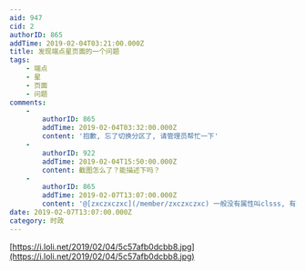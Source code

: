 ```yaml
---
aid: 947
cid: 2
authorID: 865
addTime: 2019-02-04T03:21:00.000Z
title: 发现端点星页面的一个问题
tags:
    - 端点
    - 星
    - 页面
    - 问题
comments:
    -
        authorID: 865
        addTime: 2019-02-04T03:32:00.000Z
        content: '抱歉, 忘了切换分区了, 请管理员帮忙一下'
    -
        authorID: 922
        addTime: 2019-02-04T15:50:00.000Z
        content: 截图怎么了？能描述下吗？
    -
        authorID: 865
        addTime: 2019-02-07T13:07:00.000Z
        content: '@[zxczxczxc](/member/zxczxczxc) 一般没有属性叫clsss, 有很大的概率是class打错了'
date: 2019-02-07T13:07:00.000Z
category: 时政
---
```


[https://i.loli.net/2019/02/04/5c57afb0dcbb8.jpg](https://i.loli.net/2019/02/04/5c57afb0dcbb8.jpg)
